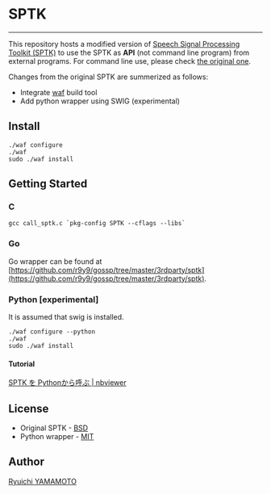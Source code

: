 # SPTK
-----------------

This repository hosts a modified version of [Speech Signal Processing Toolkit (SPTK)](http://sp-tk.sourceforge.net/) to use the SPTK as **API** (not command line program) from external programs. For command line use, please check [the original one](http://sp-tk.sourceforge.net/).

Changes from the original SPTK are summerized as follows:

- Integrate [waf](https://code.google.com/p/waf/) build tool
- Add python wrapper using SWIG (experimental)

## Install

    ./waf configure
    ./waf
    sudo ./waf install
    
## Getting Started

### C

    gcc call_sptk.c `pkg-config SPTK --cflags --libs`
    
### Go

Go wrapper can be found at [https://github.com/r9y9/gossp/tree/master/3rdparty/sptk](https://github.com/r9y9/gossp/tree/master/3rdparty/sptk).

### Python [experimental]

It is assumed that swig is installed.

    ./waf configure --python
    ./waf
    sudo ./waf install

#### Tutorial

[SPTK を Pythonから呼ぶ | nbviewer](http://nbviewer.ipython.org/github/r9y9/SPTK/blob/master/notebook/SPTK%20calling%20from%20python.ipynb)
	 
## License

- Original SPTK - [BSD](./COPYING)
- Python wrapper - [MIT](./LICENSE)

## Author

[Ryuichi YAMAMOTO](https://github.com/r9y9)